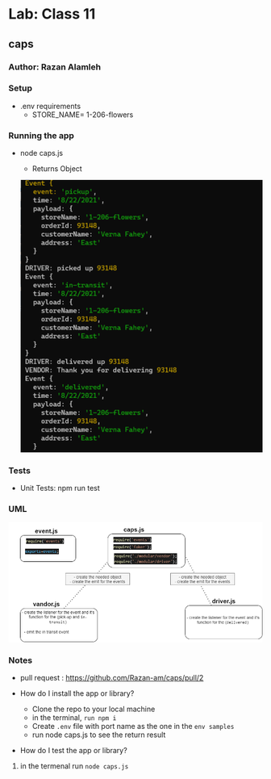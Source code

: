 
# Lab: Class 11

## caps



### Author: Razan Alamleh

### Setup
- .env requirements
  - STORE_NAME= 1-206-flowers

### Running the app
- node caps.js

    - Returns Object

    ![return](./images/return.PNG)


### Tests
- Unit Tests: npm run test

### UML
![uml](./images/uml.png)

### Notes
- pull request : https://github.com/Razan-am/caps/pull/2
- How do I install the app or library?
  - Clone the repo to your local machine
  - in the terminal, `run npm i`
  - Create `.env` file with port name as the one in the `env samples` 
  - run node caps.js to see the  return result  

- How do I test the app or library?
1.  in the termenal run `node caps.js`

